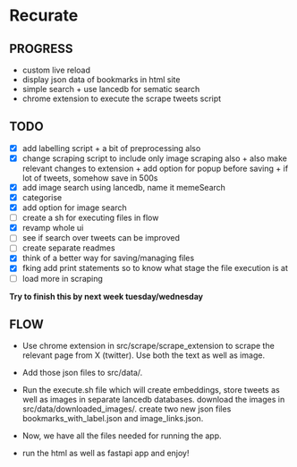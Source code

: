 # Recurate

## PROGRESS

- custom live reload
- display json data of bookmarks in html site
- simple search + use lancedb for sematic search 
- chrome extension to execute the scrape tweets script

## TODO

- [x] add labelling script + a bit of preprocessing also
- [x] change scraping script to include only image scraping also + also make relevant changes to extension + add option for popup before saving + if
lot of tweets, somehow save in 500s
- [x] add image search using lancedb, name it memeSearch
- [x] categorise
- [x] add option for image search
- [ ] create a sh for executing files in flow
- [x] revamp whole ui 
- [ ] see if search over tweets can be improved
- [ ] create separate readmes
- [x] think of a better way for saving/managing files 
- [x] fking add print statements so to know what stage the file execution is at
- [ ] load more in scraping

**Try to finish this by next week tuesday/wednesday**

## FLOW

- Use chrome extension in src/scrape/scrape_extension to scrape the relevant page from X (twitter). Use both the text as well as image.

- Add those json files to src/data/.
- Run the execute.sh file which will create embeddings, store tweets as well as images in separate lancedb databases. download the images in src/data/downloaded_images/. create two new json files bookmarks_with_label.json and image_links.json.
- Now, we have all the files needed for running the app. 
- run the html as well as fastapi app and enjoy!
